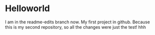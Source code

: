# Helloworld
I am in the readme-edits branch now.
My first project in github.
Because this is my second repository,    so all the changes were just the test! 
hhh
